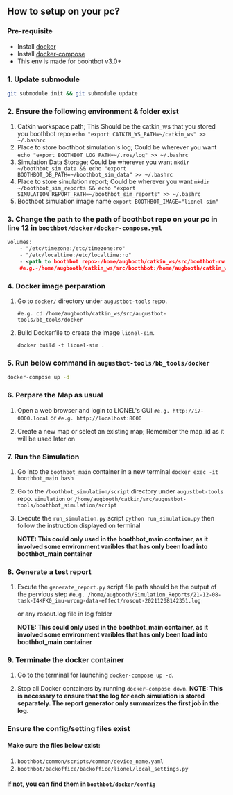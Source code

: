 ## How to setup on your pc?
### Pre-requisite
* Install [docker](https://docs.docker.com/get-docker/)
* Install [docker-compose](https://docs.docker.com/compose/install/)
* This env is made for boohtbot v3.0+

### 1. Update submodule
```bash
git submodule init && git submodule update
```

### 2. Ensure the following environment & folder **exist**
1. Catkin workspace path; This Should be the catkin_ws that you stored you boothbot repo
    `echo "export CATKIN_WS_PATH=~/catkin_ws" >> ~/.bashrc`
2. Place to store boothbot simulation's log; Could be wherever you want
    `echo "export BOOTHBOT_LOG_PATH=~/.ros/log" >> ~/.bashrc`
3. Simulation Data Storage; Could be wherever you want
    `mkdir ~/boothbot_sim_data && echo "export BOOTHBOT_DB_PATH=~/boothbot_sim_data" >> ~/.bashrc`
4. Place to store simulation report; Could be wherever you want
    `mkdir ~/boothbot_sim_reports && echo "export SIMULATION_REPORT_PATH=~/boothbot_sim_reports" >> ~/.bashrc`
5. Boothbot simulation image name
    `export BOOTHBOT_IMAGE="lionel-sim"`

### 3. Change the path to the path of boothbot repo on your pc in line 12 in `boothbot/docker/docker-compose.yml`
```xml
volumes:
    - "/etc/timezone:/etc/timezone:ro"
    - "/etc/localtime:/etc/localtime:ro"
    - <path to boothbot repo>:/home/augbooth/catkin_ws/src/boothbot:rw
    #e.g.-/home/augbooth/catkin_ws/src/boothbot:/home/augbooth/catkin_ws/src/boothbot:rw
```

### 4. Docker image perparation
1. Go to `docker/` directory under `augustbot-tools` repo.

    `#e.g. cd /home/augbooth/catkin_ws/src/augustbot-tools/bb_tools/docker`

2. Build Dockerfile to create the image `lionel-sim`.

   `docker build -t lionel-sim .`

### 5. Run below command in `augustbot-tools/bb_tools/docker`
```bash
docker-compose up -d
```

### 6. Perpare the Map as usual
1. Open a web browser and login to LIONEL's GUI
    `#e.g. http://i7-0000.local`
    or
    `#e.g. http://localhost:8000`

2. Create a new map or select an existing map; Remember the map_id as it will be used later on


### 7. Run the Simulation
1. Go into the `boothbot_main` container in a new terminal
    `docker exec -it boothbot_main bash`

2. Go to the `/boothbot_simulation/script` directory under `augustbot-tools` repo.
    `simulation`
    or
    `/home/augbooth/catkin/src/augustbot-tools/boothbot_simulation/script`

3. Execute the `run_simulation.py` script
    `python run_simulation.py`
    then follow the instruction displayed on terminal

    **NOTE: This could only used in the boothbot_main container, as it involved some environment varibles that has only been load into boothbot_main container**
### 8. Generate a test report
1. Excute the `generate_report.py` script
    file path should be the output of the pervious step
    `#e.g. /home/augbooth/Simulation_Reports/21-12-08-task-I4KFK0_imu-wrong-data-effect/rosout-20211208142351.log`

    or any rosout.log file in log folder

    **NOTE: This could only used in the boothbot_main container, as it involved some environment varibles that has only been load into boothbot_main container**
### 9. Terminate the docker container
1. Go to the terminal for launching `docker-compose up -d`.

2. Stop all Docker containers by running `docker-compose down`.
    **NOTE: This is necessary to ensure that the log for each simulation is stored separately. The report generator only summarizes the first job in the log.**





### Ensure the config/setting files **exist**
#### Make sure the files below **exist**:
1. `boothbot/common/scripts/common/device_name.yaml`
2. `boothbot/backoffice/backoffice/lionel/local_settings.py`
#### if not, you can find them in `boothbot/docker/config`
